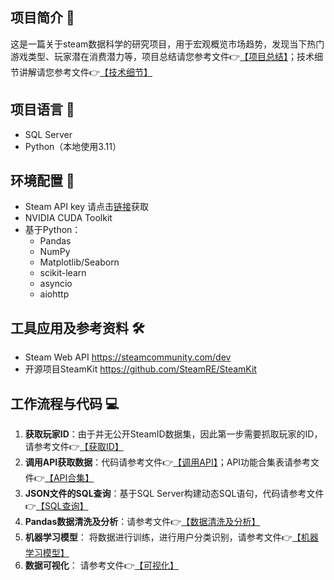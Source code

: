 ## 项目简介 🔬
这是一篇关于steam数据科学的研究项目，用于宏观概览市场趋势，发现当下热门游戏类型、玩家潜在消费潜力等，项目总结请您参考文件👉[【项目总结】](notebooks\Steam_DA_overview.ipynb)；技术细节讲解请您参考文件👉[【技术细节】](notebooks\technical_detail.ipynb)
## 项目语言 🔧
- SQL Server
- Python（本地使用3.11）

## 环境配置 🧶
- Steam API key 请点击[链接](https://steamcommunity.com/dev)获取
- NVIDIA CUDA Toolkit
- 基于Python：
    - Pandas
    - NumPy 
    - Matplotlib/Seaborn
    - scikit-learn
    - asyncio
    - aiohttp

## 工具应用及参考资料 🛠️
- Steam Web API https://steamcommunity.com/dev
- 开源项目SteamKit https://github.com/SteamRE/SteamKit

## 工作流程与代码 💻
1. **获取玩家ID**：由于并无公开SteamID数据集，因此第一步需要抓取玩家的ID，请参考文件👉[【获取ID】](src\data_extraction\search_steamids.ipynb)
2. **调用API获取数据**：代码请参考文件👉[【调用API】](src\data_extraction\use_steam_api.ipynb)；API功能合集表请参考文件👉[【API合集】](data\processed\pandastest.ipynb)
3. **JSON文件的SQL查询**：基于SQL Server构建动态SQL语句，代码请参考文件👉[【SQL查询】](src\data_extraction\Query_processing.sql)
4. **Pandas数据清洗及分析**：请参考文件👉[【数据清洗及分析】](src\data_processing_analysis\process_analysis.ipynb)
5. **机器学习模型**： 将数据进行训练，进行用户分类识别，请参考文件👉[【机器学习模型】](src\data_processing_analysis\process_analysis.ipynb)
6. **数据可视化**： 请参考文件👉[【可视化】](src\data_visualization\visualizations.ipynb)
